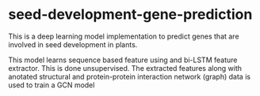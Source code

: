 # seed-development-gene-prediction

This is a deep learning model implementation to predict genes that are involved in seed development in plants.

This model learns sequence based feature using and bi-LSTM feature extractor. This is done unsupervised. The extracted features along with anotated structural and protein-protein interaction network (graph) data is used to train a GCN model

